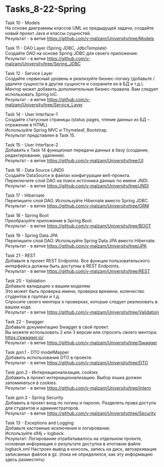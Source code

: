 # Tasks_8-22-Spring
Task 10 - Models  
На основе диаграммы классов UML из предыдущей задачи, создайте новый проект Java и классы сущностей.  
Результат - в ветке https://github.com/v-malzam/University/tree/Models

Task 11 - DAO Layer (Spring JDBC, JdbcTemplate)  
Создайте DAO на основе Spring JDBC для своего приложения.  
Результат - в ветке https://github.com/v-malzam/University/tree/Spring_JDBC

Task 12 - Service Layer  
Создайте сервисный уровень и реализуйте бизнес-логику (добавьте / удалите сущности в другие сущности и сохраните их в БД и т.д.). Ментор может добавить дополнительные бизнес-правила. Вам следует использовать Spring IoC.  
Результат - в ветке https://github.com/v-malzam/University/tree/Service_Layer

Task 14 - User Interface-1  
Создайте статусные страницы (status pages, чтение данных из БД – отражение в HTML).  
Используйте Spring MVC и Thymeleaf, Bootstrap.  
Результат представлен в Task 15.

Task 15 - User Interface-2  
Добавить к Task 14 функционал передачи данных в базу (создание, редактирование, удаление).  
Результат - в ветке https://github.com/v-malzam/University/tree/UI

Task 16 - Data Source (JNDI)  
Создайте DataSource в файлах конфигурации веб-проекта. Переключите слой DAO на поиск источника данных по имени JNDI.  
Результат - в ветке https://github.com/v-malzam/University/tree/JNDI

Task 17 - Hibernate  
Перепишите слой DAO. Используйте Hibernate вместо Spring JDBC.  
Результат - в ветке https://github.com/v-malzam/University/tree/ORM

Task 18 - Spring Boot  
Преобразуйте приложение в Spring Boot.  
Результат - в ветке https://github.com/v-malzam/University/tree/BOOT

Task 19 - Spring Data JPA  
Перепишите слой DAO. Используйте Spring Data JPA вместо Hibernate.  
Результат - в ветке https://github.com/v-malzam/University/tree/JPA

Task 21 - REST  
Добавьте в проект REST Endpoints. Все функции пользовательского интерфейса должны быть доступны в REST Endpoints.  
Результат - в ветке https://github.com/v-malzam/University/tree/REST

Task 20 - Validation  
Добавьте валидацию к вашим моделям.  
Это может быть проверка имени, проверка времени, количество студентов в группах и т.д.  
Спросите своего ментора о проверках, которые следует реализовать в вашем коде.  
Результат - в ветке https://github.com/v-malzam/University/tree/Validation

Task 22 - Swagger  
Добавьте документацию Swagger в свой проект.  
Вы можете использовать 2 или 3 версии или спросить своего ментора.  
https://swagger.io/  
Результат - в ветке https://github.com/v-malzam/University/tree/Swagger

Task доп.1 - DTO modelMapper  
Добавить использование DTO в проекте.  
Результат - в ветке https://github.com/v-malzam/University/tree/DTO

Task доп.2 - Интернационализация, cookies  
Добавить в проект интернационализацию. Выбор языка должен запоминаться в cookies.  
Результат - в ветке https://github.com/v-malzam/University/tree/Intern

Task доп.3 - Spring Security  
Добавить в проект вход по логину и паролю. Разделить права доступа для студентов и администраторов.  
Результат - в ветке https://github.com/v-malzam/University/tree/Security

Task 13 - Exceptions and Logging  
Добавьте кастомные исключения и логирование.  
Используйте slf4j + logback.  
Результат: Логирование отрабатывалось на отдельном проекте, основная информация о результате доступна в итоговом файле logback.xml Настроен вывод в консоль, запись на диск, автоархивация записанных файлов в gz. (пока не определился, как эту информацию здесь разместить)
